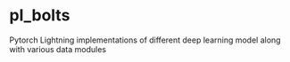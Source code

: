 # pl_bolts
Pytorch Lightning implementations of different deep learning model along with various data modules
